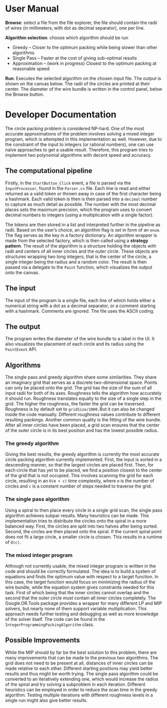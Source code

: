 # User Manual

**Browse**: select a file from the file explorer, the file should contain the radii of wires (in millimeters, with dot as decimal separator), one per line. 

**Algorithm selection**: choose which algorithm should be run 

- Greedy – Closer to the optimum packing while being slower than other algorithms 
- Single Pass – Faster at the cost of giving sub-optimal results 
- Approximation – (work in progress) Closest to the optimum packing at reasonable speed 

**Run**: Executes the selected algorithm on the chosen input file. The output is shown on the canvas below. The radii of the circles are printed at their center. The diameter of  the wire bundle is written in the control panel, below the Browse button. 

 

# Developer Documentation

The circle packing problem is considered NP-hard. One of the most accurate approximations of the problem involves solving a mixed integer program, which is attempted in this implementation as well. However, due to the constraint of the input to integers (or rational numbers), one can use naïve approaches to get a usable result. Therefore, this program tries to implement two polynomial algorithms with decent speed and accuracy.  

## The computational pipeline 

Firstly, in the `StartButton_Click` event, a file is parsed via the `InputProcessor`, found in the `Parser.cs` file. Each line is read and either returned as a valid token or thrown away in case of the first character being a hashmark. Each valid token is then is then parsed into a `decimal` number to capture as much detail as possible. The number with the most decimal places sets the maximum precision, which the program uses to convert decimal numbers to integers (using a multiplication with a single factor). 

The tokens are then stored in a list and interpreted further in the pipeline as radii. Based on the user’s choice, an algorithm flag is set in form of an `enum`. The flag serves as the key in a factory dictionary. An algorithm wrapper is made from the selected factory, which is then called using a **strategy pattern**. The result of the algorithm is a structure holding the objects with radii and centers of all inner circles and the outer circle. These objects are structures wrapping two long integers, that is the center of the circle, a single integer being the radius and a random color. The result is then passed via a delegate to the `Paint` function, which visualizes the output onto the canvas. 

## The input 

The input of the program is a single file, each line of which holds either a numerical string with a dot as a decimal separator, or a comment starting with a hashmark. Comments are ignored. The file uses the ASCII coding. 

## The output 

The program writes the diameter of the wire bundle to a label in the UI. It also visualizes the placement of each circle and its radius using the `PaintEvent` API. 

## Algorithms 

The single pass and greedy algorithm share some similarities. They share an imaginary grid that serves as a discrete two-dimensional space. Points can only be placed onto the grid. The grid has the size of the sum of all input radii for both of its axes. Roughness tells the algorithm how accurately it should run. Roughness translates equally to the size of a single step in the grid. The higher the roughness, the faster the grid can be traversed. Roughness is by default set to `gridSize/1000.`But it can also be changed inside the code manually. Different roughness values contribute to different resulting packings. Another common quality is the fitting of the wire bundle. After all  inner circles have been placed, a grid scan ensures that the center of  the outer circle is in its best position and has the lowest possible radius.
### The greedy algorithm 

Giving the best results, the greedy algorithm is currently the most accurate circle packing algorithm currently implemented. First, the input is sorted in a descending manner, so that the largest circles are placed first. Then, for each circle that has yet to be placed, we find a position closest to the center of the grid that is not occupied. This  involves scanning the grid for each circle, resulting in an `O(m + c)` time complexity, where `m` is the number of circles and `c` is a constant number of steps needed to traverse the grid. 

### The single pass algorithm 

Using a spiral to then place every circle in a single grid scan, the single pass algorithm achieves subpar results. Many heuristics can be made. This implementation tries to distribute the circles onto the spiral in a more balanced way. First, the circles are split into two halves after being sorted.  Second, the circles are then placed onto the spiral. If the current  spiral point does not fit a large circle, a smaller circle is chosen. This results in a runtime of `O(c)`. 

### The mixed integer program 

Although not currently usable, the mixed integer program is written in the code and should be correctly formulated. The idea is to build a system of equations and finds the optimum value with respect to a target function. In this case, the target function would focus on minimizing the radius of the wire bundle, while the equation system gives constraints needed for this task. First of which being that the inner  circles cannot overlap and the second that the outer circle must contain all inner circles completely. The Google.OR.Tools package provides a wrapper for many different LP and MIP solvers, but nearly none of them support variable multiplication. This approach needs further testing and debugging as well as more knowledge of the solver itself. The code can be found in the `IntegerProgrammingPackingAlgorithm` class.

## Possible Improvements

While the MIP should by far be the best solution to this problem, there are many improvements that can be made to the previous two algorithms. The grid does not need to be present at all, distances of inner circles can be made relative to each other. Different starting positions may yield better results and thus might be worth trying. The single pass algorithm could be converted to an iteratively extending one, which would increase the radius of the spiral and try solving a subproblem in each iteration. Different heuristics can be employed in order to reduce the scan time in the greedy algorithm. Testing multiple iterations with different roughness levels in a single run might also give better results.
